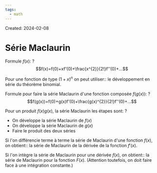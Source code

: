 ```yaml
---
tags:
  - math
---
```

Created: 2024-02-08

# Série Maclaurin

Formule $f(x)$:
?
$$f(x)=f(0)+xf'(0)+\frac{x^{2}}{2!}f''(0)+...$$
<!--SR:!2024-03-15,9,150-->

Pour une fonction de type $(1+x)^{n}$ on peut utiliser:: le développement en série du théorème binomial.
<!--SR:!2024-04-30,49,250-->


Formule pour faire la série Maclaurin d'une fonction composée $f(g(x))$:
?
$$f(g(x))=f(0)+g(x)f'(0)+\frac{g(x)^{2}}{2!}f''(0)+...$$
<!--SR:!2024-03-20,25,250-->

Pour un produit $f(x)g(x)$, la série Maclaurin les étapes sont:
?
- On développe la série Maclaurin de $f(x)$
- On développe la série Maclaurin de $g(x)$
- Faire le produit des deux séries
<!--SR:!2024-03-15,21,250-->

Si l'on différencie terme à terme la série de Maclaurin d'une fonction $f(x)$, on obtient:: la série de Maclaurin de la dérivée de la fonction $f'(x)$.
<!--SR:!2024-03-17,23,250-->
Si l'on intègre la série de Maclaurin pour une dérivée $f(x)$, on obtient:: la série de Maclaurin pour la fonction $F(x)$. (Attention toutefois, on doit faire face à une intégration constante.)
<!--SR:!2024-03-22,27,250-->




